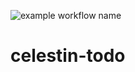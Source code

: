 ![example workflow name](https://github.com/cniyindagiriye/celestin-todo/workflows/Node%20CI/badge.svg)

# celestin-todo